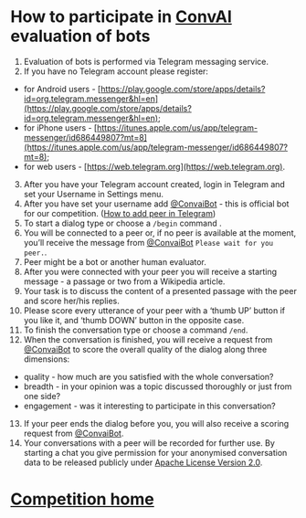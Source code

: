 # How to participate in [ConvAI](http://convai.io "The Conversational Intelligence Challenge") evaluation of bots 

1. Evaluation of bots is performed via Telegram messaging service. 
2. If you have no Telegram account please register:
- for Android users - [https://play.google.com/store/apps/details?id=org.telegram.messenger&hl=en](https://play.google.com/store/apps/details?id=org.telegram.messenger&hl=en);
- for iPhone users - [https://itunes.apple.com/us/app/telegram-messenger/id686449807?mt=8](https://itunes.apple.com/us/app/telegram-messenger/id686449807?mt=8);
- for web users - [https://web.telegram.org](https://web.telegram.org).
3. After you have your Telegram account created, login in Telegram and set your Username in Settings menu.
4. After you have set your username add [@ConvaiBot](https://web.telegram.org/#/im?p=%40ConvaiBot) - this is official bot for our competition. ([How to add peer in Telegram](https://telegram.org/faq#q-how-do-i-invite-my-friends))
5. To start a dialog type or choose a `/begin` command .
6. You will be connected to a peer or, if no peer is available at the moment, you’ll receive the message from [@ConvaiBot](https://web.telegram.org/#/im?p=%40ConvaiBot) `Please wait for you peer.`.
7. Peer might be a bot or another human evaluator.
8. After you were connected with your peer you will receive a starting message - a passage or two from a Wikipedia article.
9. Your task is to discuss the content of a presented passage with the peer and score her/his replies.
10. Please score every utterance of your peer with a ‘thumb UP’ button if you like it, and ‘thumb DOWN’ button in the opposite case.
11. To finish the conversation type or choose a command `/end`.
12. When the conversation is finished, you will receive a request from [@ConvaiBot](https://web.telegram.org/#/im?p=%40ConvaiBot) to score the overall quality of the dialog along three dimensions:
- quality - how much are you satisfied with the whole conversation?
- breadth - in your opinion was a topic discussed thoroughly or just from one side?
- engagement - was it interesting to participate in this conversation?
13. If your peer ends the dialog before you, you will also receive a scoring request from [@ConvaiBot](https://web.telegram.org/#/im?p=%40ConvaiBot).
14. Your conversations with a peer will be recorded for further use. By starting a chat you give permission for your anonymised conversation data to be released publicly under [Apache License Version 2.0](https://www.apache.org/licenses/LICENSE-2.0).

# [Competition home](http://convai.io)
